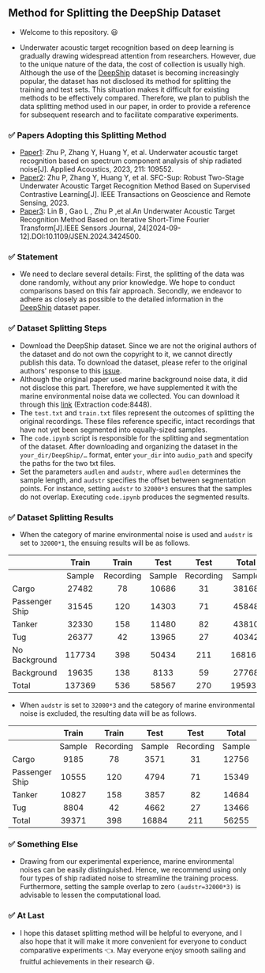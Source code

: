 ## Method for Splitting the DeepShip Dataset
- Welcome to this repository. :smiley:

- Underwater acoustic target recognition based on deep learning is gradually drawing widespread attention from researchers. However, due to the unique nature of the data, the cost of collection is usually high.
Although the use of the [DeepShip](https://www.sciencedirect.com/science/article/pii/S0957417421007016) dataset is becoming increasingly popular, the dataset has not disclosed its method for splitting the training and test sets. This situation makes it difficult for existing methods to be effectively compared. Therefore, we plan to publish the data splitting method used in our paper, in order to provide a reference for subsequent research and to facilitate comparative experiments.

### :white_check_mark: Papers Adopting this Splitting Method
- [Paper1](https://www.sciencedirect.com/science/article/pii/S0003682X2300350X): Zhu P, Zhang Y, Huang Y, et al. Underwater acoustic target recognition based on spectrum component analysis of ship radiated noise[J]. Applied Acoustics, 2023, 211: 109552.
- [Paper2](https://ieeexplore.ieee.org/document/10305190): Zhu P, Zhang Y, Huang Y, et al. SFC-Sup: Robust Two-Stage Underwater Acoustic Target Recognition Method Based on Supervised Contrastive Learning[J]. IEEE Transactions on Geoscience and Remote Sensing, 2023.
- [Paper3](https://ieeexplore.ieee.org/document/10599169): Lin B , Gao L , Zhu P ,et al.An Underwater Acoustic Target Recognition Method Based on Iterative Short-Time Fourier Transform[J].IEEE Sensors Journal, 24[2024-09-12].DOI:10.1109/JSEN.2024.3424500.

###  :white_check_mark: Statement
- We need to declare several details: First, the splitting of the data was done randomly, without any prior knowledge. We hope to conduct comparisons based on this fair approach. Secondly, we endeavor to adhere as closely as possible to the detailed information in the [DeepShip](https://www.sciencedirect.com/science/article/pii/S0957417421007016) dataset paper.

### :white_check_mark: Dataset Splitting Steps
- Download the DeepShip dataset. Since we are not the original authors of the dataset and do not own the copyright to it, we cannot directly publish this data. To download the dataset, please refer to the original authors' response to this [issue](https://github.com/irfankamboh/DeepShip/issues/1#issuecomment-1378942555).
- Although the original paper used marine background noise data, it did not disclose this part. Therefore, we have supplemented it with the marine environmental noise data we collected. You can download it through this [link](https://pan.baidu.com/s/1KlMZC8zxI7fgMPSSJnt30A) (Extraction code:8448).
- The `test.txt` and `train.txt` files represent the outcomes of splitting the original recordings. These files reference specific, intact recordings that have not yet been segmented into equally-sized samples.
- The `code.ipynb` script is responsible for the splitting and segmentation of the dataset. After downloading and organizing the dataset in the `your_dir/DeepShip/…` format, enter `your_dir` into `audio_path` and specify the paths for the two txt files.
- Set the parameters `audlen` and `audstr`, where `audlen` determines the sample length, and `audstr` specifies the offset between segmentation points. For instance, setting `audstr` to `32000*3` ensures that the samples do not overlap. Executing `code.ipynb` produces the segmented results.

###  :white_check_mark: Dataset Splitting Results
- When the category of marine environmental noise is used and `audstr` is set to `32000*1`, the ensuing results will be as follows.

|                      |     Train     |    Train   |     Test     |    Test    |     Total     |    Total    |
|----------------------|:-------------:|:----------:|:------------:|:----------:|:-------------:|:-----------:|
|                      |     Sample    |  Recording |    Sample    |  Recording |     Sample    | Recording   |
| Cargo                |     27482     |     78     |     10686    |     31     |     38168     |     109     |
| Passenger Ship       |     31545     |     120    |     14303    |     71     |     45848     |     191     |
| Tanker               |     32330     |     158    |     11480    |     82     |     43810     |     240     |
| Tug                  |     26377     |     42     |     13965    |     27     |     40342     |     69      |
| No Background        |     117734    |     398    |     50434    |     211    |     168168    |     609     |
| Background           |     19635     |     138    |     8133     |     59     |     27768     |     197     |
| Total                |     137369    |     536    |     58567    |     270    |     195936    |     806     |

- When `audstr` is set to `32000*3` and the category of marine environmental noise is excluded, the resulting data will be as follows.

|                  |     Train    |    Train   |     Test     |    Test    |     Total    |    Total    |
|------------------|:------------:|:----------:|:------------:|:----------:|:------------:|:-----------:|
|                  |    Sample    |  Recording |    Sample    |  Recording |    Sample    | Recording   |
| Cargo            |      9185    |      78    |      3571    |      31    |     12756    |      109    |
| Passenger Ship   |     10555    |     120    |      4794    |      71    |     15349    |      191    |
| Tanker           |     10827    |     158    |      3857    |      82    |     14684    |      240    |
| Tug              |      8804    |      42    |      4662    |      27    |     13466    |      69     |
| Total            |     39371    |     398    |     16884    |     211    |     56255    |      609    |

###  :white_check_mark: Something Else
- Drawing from our experimental experience, marine environmental noises can be easily distinguished. Hence, we recommend using only four types of ship radiated noise to streamline the training process. Furthermore, setting the sample overlap to zero `(audstr=32000*3)` is advisable to lessen the computational load.

###  :white_check_mark: At Last
- I hope this dataset splitting method will be helpful to everyone, and I also hope that it will make it more convenient for everyone to conduct comparative experiments :point_left:. May everyone enjoy smooth sailing and fruitful achievements in their research :smiley:.
